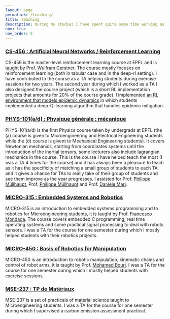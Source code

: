 ```yaml
---
layout: page
permalink: /teaching/
title: teaching
description: During my studies I have spent quite some time working as a Teaching assistant for multiple courses, here is a summary of the subjects I helped teach (all were at EPFL).
nav: true
nav_order: 5
---
```


### [CS-456 : Artificial Neural Networks / Reinforcement Learning](https://edu.epfl.ch/coursebook/en/artificial-neural-networks-reinforcement-learning-CS-456) 
CS-456 is the master-level reinforcement learning course at EPFL and is taught by Prof. [Wulfram Gerstner](https://people.epfl.ch/111732?lang=en). The course mostly focuses on reinforcement learning (both in tabular case and in the deep-rl setting). I have contributed to the course as a TA helping students during exercise sessions for two years. The second year during which I worked as a TA I also designed the course project (which is a short RL implementation projects that amounts for 20% of the course grade). I implemented [an RL environment that models epidemic dynamics](https://github.com/RenardDesNeiges/EpidemicsSimulator/tree/handout_with_solutions) in which students implemented a deep-Q-learning algorithm that handles epidemic mitigation.

### [PHYS-101(a/d) : Physique générale : mécanique](https://edu.epfl.ch/coursebook/fr/physique-generale-mecanique-PHYS-101-D) 
PHYS-101(a/d) is the first Physics course taken by undergrads at EPFL (the (a) course is given to Microengineering and Electrical Engineering students while the (d) course is givent to Mechanical Engineering students). It covers Newtonian mechanics, starting from coordinates systems until the introduction of the inertial tensors, some lecturers also include lagrangian mechanics in the course. This is the course I have helped teach the most (I was a TA 4 times for the course) and it has always been a pleasure to teach as it has the specificity of matching a small group of students to each TA and it gives a chance for TAs to really take of their group of students and see them improve as the year progresses. I assisted for Prof. [Philippe Müllhaupt](https://people.epfl.ch/philippe.muellhaupt?lang=fr), Prof. [Philippe Müllhaupt](https://people.epfl.ch/nicolas.grandjean) and Prof. [Daniele Mari](https://people.epfl.ch/109056?lang=en).

### [MICRO-315 : Embedded Systems and Robotics](https://isa.epfl.ch/imoniteur_ISAP/!itffichecours.htm?ww_i_matiere=2705910539&ww_x_anneeacad=2301874614&ww_i_section=945244&ww_i_niveau=2936295&ww_c_langue=en) 
MICRO-315 is an introduction to embedded systems programming and to robotics for Microengineering students, it is taught by Prof. [Francesco Mondada](https://people.epfl.ch/francesco.mondada). The course covers embedded C programming, real time operating systems and some practical signal processing to deal with robots sensors. I was a TA for the course for one semester during which I mostly helped students with their robotics projects.

### [MICRO-450 : Basis of Robotics for Manipulation](https://edu.epfl.ch/coursebook/fr/basics-of-robotics-for-manipulation-MICRO-450) 
MICRO-450 is an introduction to robotic manipulation, kinematic chains and control of robot arms, it is taught by Prof. [Mohamed Bouri](https://people.epfl.ch/mohamed.bouri).  I was a TA for the course for one semester during which I mostly helped students with exercise sessions.

### [MSE-237 : TP de Matériaux](https://edu.epfl.ch/coursebook/fr/tp-de-materiaux-MSE-237) 
MSE-237 is a set of practicals of material science taught to Microengineering students. I was a TA for the course for one semester during which I supervised a carbon emission assessment practical.